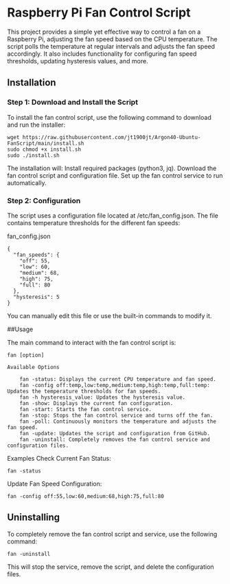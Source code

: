# Raspberry Pi Fan Control Script

This project provides a simple yet effective way to control a fan on a Raspberry Pi, adjusting the fan speed based on the CPU temperature. The script polls the temperature at regular intervals and adjusts the fan speed accordingly. It also includes functionality for configuring fan speed thresholds, updating hysteresis values, and more.

## Installation
### Step 1: Download and Install the Script

To install the fan control script, use the following command to download and run the installer:

```
wget https://raw.githubusercontent.com/jt1900jt/Argon40-Ubuntu-FanScript/main/install.sh
sudo chmod +x install.sh
sudo ./install.sh
```

The installation will:
    Install required packages (python3, jq).
    Download the fan control script and configuration file.
    Set up the fan control service to run automatically.

### Step 2: Configuration

The script uses a configuration file located at /etc/fan_config.json. The file contains temperature thresholds for the different fan speeds:

fan_config.json
```
{
  "fan_speeds": {
    "off": 55,
    "low": 60,
    "medium": 68,
    "high": 75,
    "full": 80
  },
  "hysteresis": 5
}
```
You can manually edit this file or use the built-in commands to modify it.

##Usage

The main command to interact with the fan control script is:

```
fan [option]

Available Options

    fan -status: Displays the current CPU temperature and fan speed.
    fan -config off:temp,low:temp,medium:temp,high:temp,full:temp: Updates the temperature thresholds for fan speeds.
    fan -h hysteresis_value: Updates the hysteresis value.
    fan -show: Displays the current fan configuration.
    fan -start: Starts the fan control service.
    fan -stop: Stops the fan control service and turns off the fan.
    fan -poll: Continuously monitors the temperature and adjusts the fan speed.
    fan -update: Updates the script and configuration from GitHub.
    fan -uninstall: Completely removes the fan control service and configuration files.
```
Examples
Check Current Fan Status:
```
fan -status
```
Update Fan Speed Configuration:
```
fan -config off:55,low:60,medium:68,high:75,full:80
```
## Uninstalling

To completely remove the fan control script and service, use the following command:
```
fan -uninstall
```
This will stop the service, remove the script, and delete the configuration files.
